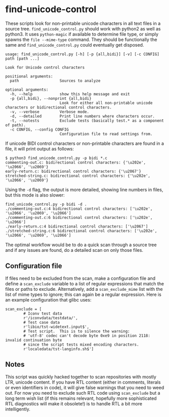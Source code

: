 # find-unicode-control

These scripts look for non-printable unicode characters in all text files in a
source tree.  `find_unicode_control.py` should work with python2 as well as
python3.  It uses `python-magic` if available to determine file type, or simply
spawns the `file --mime-type` command.  They should be functionally the same
and `find_unicode_control.py` could eventually get disposed.

```
usage: find_unicode_control.py [-h] [-p {all,bidi}] [-v] [-c CONFIG] path [path ...]

Look for Unicode control characters

positional arguments:
  path                  Sources to analyze

optional arguments:
  -h, --help            show this help message and exit
  -p {all,bidi}, --nonprint {all,bidi}
                        Look for either all non-printable unicode characters or bidirectional control characters.
  -v, --verbose         Verbose mode.
  -d, --detailed        Print line numbers where characters occur.
  -t, --notests         Exclude tests (basically test.* as a component of path).
  -c CONFIG, --config CONFIG
                        Configuration file to read settings from.
```

If unicode BIDI control characters or non-printable characters are found in a
file, it will print output as follows:

```
$ python3 find_unicode_control.py -p bidi *.c
commenting-out.c: bidirectional control characters: {'\u202e', '\u2066', '\u2069'}
early-return.c: bidirectional control characters: {'\u2067'}
stretched-string.c: bidirectional control characters: {'\u202e', '\u2066', '\u2069'}
```

Using the `-d` flag, the output is more detailed, showing line numbers in
files, but this mode is also slower:

```
find_unicode_control.py -p bidi -d .
./commenting-out.c:4 bidirectional control characters: ['\u202e', '\u2066', '\u2069', '\u2066']
./commenting-out.c:6 bidirectional control characters: ['\u202e', '\u2066']
./early-return.c:4 bidirectional control characters: ['\u2067']
./stretched-string.c:6 bidirectional control characters: ['\u202e', '\u2066', '\u2069', '\u2066']
```

The optimal workflow would be to do a quick scan through a source tree and if
any issues are found, do a detailed scan on only those files.

## Configuration file

If files need to be excluded from the scan, make a configuration file and
define a `scan_exclude` variable to a list of regular expressions that match
the files or paths to exclude.  Alternatively, add a `scan_exclude_mime` list
with the list of mime types to ignore; this can again be a regular expression.
Here is an example configuration that glibc uses:

```
scan_exclude = [
        # Iconv test data
        r'/iconvdata/testdata/',
        # Test case data
        r'libio/tst-widetext.input$',
        # Test script.  This is to silence the warning:
        # 'utf-8' codec can't decode byte 0xe9 in position 2118: invalid continuation byte
        # since the script tests mixed encoding characters.
        r'localedata/tst-langinfo.sh$']
```

## Notes

This script was quickly hacked together to scan repositories with mostly LTR,
unicode content.  If you have RTL content (either in comments, literals or even
identifiers in code), it will give false warnings that you need to weed out.
For now you need to exclude such RTL code using `scan_exclude` but a long term
wish list (if this remains relevant, hopefully more sophisticated RTL
diagnostics will make it obsolete!) is to handle RTL a bit more intelligently.
